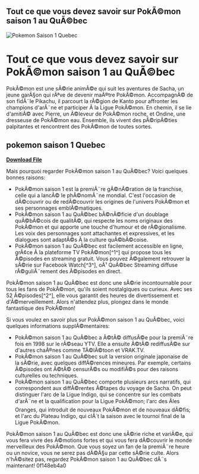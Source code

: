 ## Tout ce que vous devez savoir sur PokÃ©mon saison 1 au QuÃ©bec

 
![Pokemon Saison 1 Quebec](https://archives.bulbagarden.net/media/upload/thumb/9/97/Canada_French_DVD_volume_2.png/120px-Canada_French_DVD_volume_2.png)

 
# Tout ce que vous devez savoir sur PokÃ©mon saison 1 au QuÃ©bec
  
PokÃ©mon est une sÃ©rie animÃ©e qui suit les aventures de Sacha, un jeune garÃ§on qui rÃªve de devenir maÃ®tre PokÃ©mon. AccompagnÃ© de son fidÃ¨le Pikachu, il parcourt la rÃ©gion de Kanto pour affronter les champions d'arÃ¨ne et participer Ã  la Ligue PokÃ©mon. En chemin, il se lie d'amitiÃ© avec Pierre, un Ã©leveur de PokÃ©mon roche, et Ondine, une dresseuse de PokÃ©mon eau. Ensemble, ils vivent des pÃ©ripÃ©ties palpitantes et rencontrent des PokÃ©mon de toutes sortes.
 
## pokemon saison 1 Quebec


[**Download File**](https://www.google.com/url?q=https%3A%2F%2Fblltly.com%2F2tLBJy&sa=D&sntz=1&usg=AOvVaw06unEw1EDA9m-Jy451SoQF)

  
Mais pourquoi regarder PokÃ©mon saison 1 au QuÃ©bec? Voici quelques bonnes raisons:
  
- PokÃ©mon saison 1 est la premiÃ¨re gÃ©nÃ©ration de la franchise, celle qui a lancÃ© le phÃ©nomÃ¨ne mondial. C'est l'occasion de dÃ©couvrir ou de redÃ©couvrir les origines de l'univers PokÃ©mon et ses personnages emblÃ©matiques.
- PokÃ©mon saison 1 au QuÃ©bec bÃ©nÃ©ficie d'un doublage quÃ©bÃ©cois de qualitÃ©, qui respecte les noms originaux des PokÃ©mon et qui apporte une touche d'humour et de rÃ©gionalisme. Les voix des personnages sont attachantes et expressives, et les dialogues sont adaptÃ©s Ã  la culture quÃ©bÃ©coise.
- PokÃ©mon saison 1 au QuÃ©bec est facilement accessible en ligne, grÃ¢ce Ã  la plateforme TV PokÃ©mon[^1^] qui propose tous les Ã©pisodes en streaming gratuit. Vous pouvez Ã©galement retrouver la sÃ©rie sur Facebook Watch[^3^], oÃ¹ QuÃ©bec Streaming diffuse rÃ©guliÃ¨rement des Ã©pisodes en direct.

PokÃ©mon saison 1 au QuÃ©bec est donc une sÃ©rie incontournable pour tous les fans de PokÃ©mon, qu'ils soient nostalgiques ou curieux. Avec ses 52 Ã©pisodes[^2^], elle vous garantit des heures de divertissement et d'Ã©merveillement. Alors n'attendez plus, plongez dans le monde fantastique des PokÃ©mon!
  
Si vous voulez en savoir plus sur PokÃ©mon saison 1 au QuÃ©bec, voici quelques informations supplÃ©mentaires:

- PokÃ©mon saison 1 au QuÃ©bec a Ã©tÃ© diffusÃ©e pour la premiÃ¨re fois en 1998 sur le rÃ©seau YTV. Elle a ensuite Ã©tÃ© rediffusÃ©e sur d'autres chaÃ®nes comme TÃ©lÃ©toon et VRAK.TV.
- PokÃ©mon saison 1 au QuÃ©bec suit la version originale japonaise de la sÃ©rie, avec quelques diffÃ©rences mineures. Par exemple, certains Ã©pisodes ont Ã©tÃ© censurÃ©s ou modifiÃ©s pour des raisons culturelles ou techniques.
- PokÃ©mon saison 1 au QuÃ©bec comporte plusieurs arcs narratifs, qui correspondent aux diffÃ©rentes Ã©tapes du voyage de Sacha. On peut distinguer l'arc de la Ligue Indigo, qui se concentre sur les combats d'arÃ¨ne et la qualification pour la Ligue PokÃ©mon; l'arc des Ãles Oranges, qui introduit de nouveaux PokÃ©mon et de nouveaux dÃ©fis; et l'arc du Plateau Indigo, qui clÃ´t la saison avec le tournoi final de la Ligue PokÃ©mon.

PokÃ©mon saison 1 au QuÃ©bec est donc une sÃ©rie riche et variÃ©e, qui vous fera vivre des Ã©motions fortes et qui vous fera dÃ©couvrir le monde merveilleux des PokÃ©mon. Que vous soyez un fan de la premiÃ¨re heure ou un novice, vous ne serez pas dÃ©Ã§u par cette sÃ©rie culte. Alors n'hÃ©sitez pas, regardez PokÃ©mon saison 1 au QuÃ©bec dÃ¨s maintenant!
 0f148eb4a0
